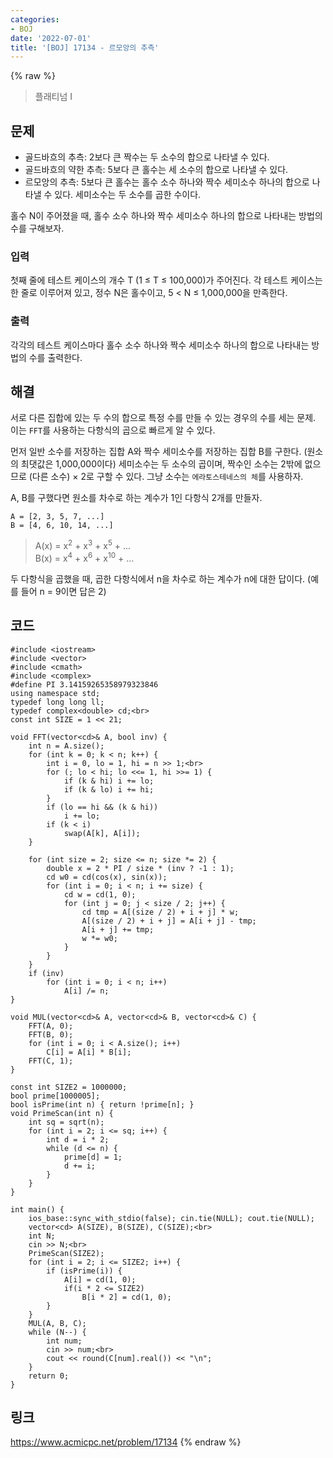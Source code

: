 ```yaml
---
categories:
- BOJ
date: '2022-07-01'
title: '[BOJ] 17134 - 르모앙의 추측'
---
```


{% raw %}
> 플래티넘 I<br>

## 문제
-   골드바흐의 추측: 2보다 큰 짝수는 두 소수의 합으로 나타낼 수 있다.
-   골드바흐의 약한 추측: 5보다 큰 홀수는 세 소수의 합으로 나타낼 수 있다.
-   르모앙의 추측: 5보다 큰 홀수는 홀수 소수 하나와 짝수 세미소수 하나의 합으로 나타낼 수 있다. 세미소수는 두 소수를 곱한 수이다.

홀수 N이 주어졌을 때, 홀수 소수 하나와 짝수 세미소수 하나의 합으로 나타내는 방법의 수를 구해보자.

### 입력
첫째 줄에 테스트 케이스의 개수 T (1 ≤ T ≤ 100,000)가 주어진다. 각 테스트 케이스는 한 줄로 이루어져 있고, 정수 N은 홀수이고, 5 < N ≤ 1,000,000을 만족한다.

### 출력
각각의 테스트 케이스마다 홀수 소수 하나와 짝수 세미소수 하나의 합으로 나타내는 방법의 수를 출력한다.

## 해결
서로 다른 집합에 있는 두 수의 합으로 특정 수를 만들 수 있는 경우의 수를 세는 문제. 이는 `FFT`를 사용하는 다항식의 곱으로 빠르게 알 수 있다.

먼저 일반 소수를 저장하는 집합 A와 짝수 세미소수를 저장하는 집합 B를 구한다. (원소의 최댓값은 1,000,000이다) 세미소수는 두 소수의 곱이며, 짝수인 소수는 2밖에 없으므로 (다른 소수) × 2로 구할 수 있다. 그냥 소수는 `에라토스테네스의 체`를 사용하자.

A, B를 구했다면 원소를 차수로 하는 계수가 1인 다항식 2개를 만들자.
```
A = [2, 3, 5, 7, ...]
B = [4, 6, 10, 14, ...]
```
> A(x) = x<sup>2</sup> + x<sup>3</sup> + x<sup>5</sup> + ...<br>
> B(x) = x<sup>4</sup> + x<sup>6</sup> + x<sup>10</sup> + ...<br>

두 다항식을 곱했을 때, 곱한 다항식에서 n을 차수로 하는 계수가 n에 대한 답이다. (예를 들어 n = 9이면 답은 2)

## 코드
```
#include <iostream>
#include <vector>
#include <cmath>
#include <complex>
#define PI 3.14159265358979323846
using namespace std;
typedef long long ll;
typedef complex<double> cd;<br>
const int SIZE = 1 << 21;

void FFT(vector<cd>& A, bool inv) {
	int n = A.size();
	for (int k = 0; k < n; k++) {
		int i = 0, lo = 1, hi = n >> 1;<br>
		for (; lo < hi; lo <<= 1, hi >>= 1) {
			if (k & hi) i += lo;
			if (k & lo) i += hi;
		}
		if (lo == hi && (k & hi))
			i += lo;
		if (k < i)
			swap(A[k], A[i]);
	}

	for (int size = 2; size <= n; size *= 2) {
		double x = 2 * PI / size * (inv ? -1 : 1);
		cd w0 = cd(cos(x), sin(x));
		for (int i = 0; i < n; i += size) {
			cd w = cd(1, 0);
			for (int j = 0; j < size / 2; j++) {
				cd tmp = A[(size / 2) + i + j] * w;
				A[(size / 2) + i + j] = A[i + j] - tmp;
				A[i + j] += tmp;
				w *= w0;
			}
		}
	}
	if (inv)
		for (int i = 0; i < n; i++)
			A[i] /= n;
}

void MUL(vector<cd>& A, vector<cd>& B, vector<cd>& C) {
	FFT(A, 0);
	FFT(B, 0);
	for (int i = 0; i < A.size(); i++)
		C[i] = A[i] * B[i];
	FFT(C, 1);
}

const int SIZE2 = 1000000;
bool prime[1000005];
bool isPrime(int n) { return !prime[n]; }
void PrimeScan(int n) {
	int sq = sqrt(n);
	for (int i = 2; i <= sq; i++) {
		int d = i * 2;
		while (d <= n) {
			prime[d] = 1;
			d += i;
		}
	}
}

int main() {
	ios_base::sync_with_stdio(false); cin.tie(NULL); cout.tie(NULL);
	vector<cd> A(SIZE), B(SIZE), C(SIZE);<br>
	int N;
	cin >> N;<br>
	PrimeScan(SIZE2);
	for (int i = 2; i <= SIZE2; i++) {
		if (isPrime(i)) {
			A[i] = cd(1, 0);
			if(i * 2 <= SIZE2)
				B[i * 2] = cd(1, 0);
		}
	}
	MUL(A, B, C);
	while (N--) {
		int num;
		cin >> num;<br>
		cout << round(C[num].real()) << "\n";
	}
	return 0;
}
```

## 링크
https://www.acmicpc.net/problem/17134
{% endraw %}